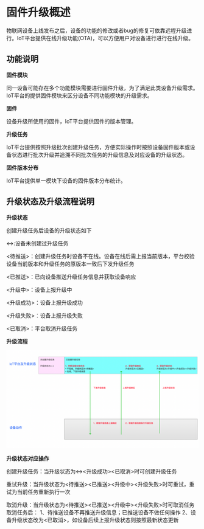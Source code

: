 # 固件升级概述


物联网设备上线发布之后，设备的功能的修改或者bug的修复可依靠远程升级进行。IoT平台提供在线升级功能(OTA)，可以方便用户对设备进行进行在线升级。



## 功能说明

**固件模块**

同一设备可能存在多个功能模块需要进行固件升级，为了满足此类设备升级需求。IoT平台的提供固件模块来区分设备不同功能模块的升级需求。

**固件**

设备升级所使用的固件，IoT平台提供固件的版本管理。

**升级任务**

IoT平台提供按照升级批次创建升级任务，方便实际操作时按照设备固件版本或设备状态进行批次升级并追溯不同批次任务的升级信息及对应设备的升级状态。

**固件版本分布**

IoT平台提供单一模块下设备的固件版本分布统计。



## 升级状态及升级流程说明

**升级状态**

创建升级任务后设备的升级状态如下

<->:设备未创建过升级任务

<待推送>：创建升级任务时设备不在线。设备在线后需上报当前版本，平台校验设备当前版本和升级任务的原版本一致后下发升级任务

<已推送>：已向设备推送升级任务信息并获取设备响应

<升级中>：设备上报升级中

<升级成功>：设备上报升级成功

<升级失败>：设备上报升级失败

<已取消>：平台取消升级任务

**升级流程**

![图片](../../images/固件升级-13.png)

**升级状态对应操作**

创建升级任务：当升级状态为<-><升级成功><已取消>时可创建升级任务

重试升级：当升级状态为<待推送><已推送><升级中><升级失败>时可重试，重试为当前任务重新执行一次

取消升级：当升级状态为<待推送><已推送><升级中><升级失败>时可取消任务
取消任务后：
1、待推送设备不再推送升级信息；已推送设备不做任何操作
2、设备升级状态改为<已取消>，如设备后续上报升级状态则按照最新状态更新